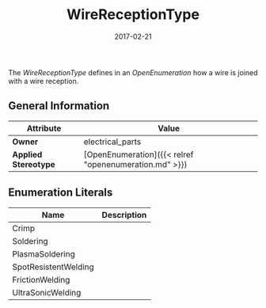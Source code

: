 ﻿---
title: WireReceptionType
toc: false
type: specs
date: "2017-02-21"
draft: false
specification: VEC
version: 1.1.3
documentType: "Recommendation"
elementType: Class
classes:
  - WireReceptionType
menu_name: vec-1.1.3
---
<p> The <i>WireReceptionType</i> defines in an <i>OpenEnumeration</i> how a wire is joined with a wire reception.      </p>

## General Information

| Attribute               | Value |
|-------------------------|-------|
| **Owner**               | electrical_parts |
| **Applied Stereotype**  | [OpenEnumeration]({{< relref "openenumeration.md" >}})<br/>  |

## Enumeration Literals
| Name          | **Description** |
|---------------|-----------------|
| Crimp |  |
| Soldering |  |
| PlasmaSoldering |  |
| SpotResistentWelding |  |
| FrictionWelding |  |
| UltraSonicWelding |  |
